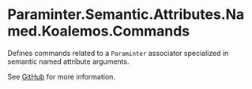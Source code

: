 # Paraminter.Semantic.Attributes.Named.Koalemos.Commands

Defines commands related to a `Paraminter` associator specialized in semantic named attribute arguments.

See [GitHub](https://github.com/Paraminter/Paraminter.Semantic.Attributes.Named.Koalemos) for more information.